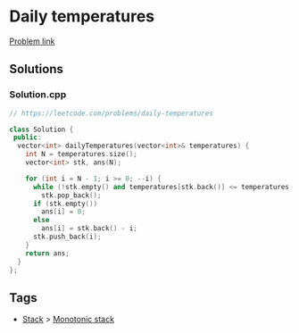 # Daily temperatures

[Problem link](https://leetcode.com/problems/daily-temperatures)

## Solutions


### Solution.cpp
```cpp
// https://leetcode.com/problems/daily-temperatures

class Solution {
 public:
  vector<int> dailyTemperatures(vector<int>& temperatures) {
    int N = temperatures.size();
    vector<int> stk, ans(N);

    for (int i = N - 1; i >= 0; --i) {
      while (!stk.empty() and temperatures[stk.back()] <= temperatures[i])
        stk.pop_back();
      if (stk.empty())
        ans[i] = 0;
      else
        ans[i] = stk.back() - i;
      stk.push_back(i);
    }
    return ans;
  }
};
```
## Tags

* [Stack](/Collections/stack.md#stack) > [Monotonic stack](/Collections/stack.md#monotonic-stack)
